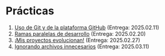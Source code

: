 # Prácticas

1. [Uso de Git y de la plataforma GitHub](./1/README.md) (Entrega: 2025.02.11)
2. [Ramas paralelas de desarrollo](./2/README.md) (Entrega: 2025.02.20)
3. [¡Mis proyectos evolucionan!](./3/README.md) (Entrega: 2025.02.27)
4. [Ignorando archivos innecesarios](./3/README.md) (Entrega: 2025.03.11)

